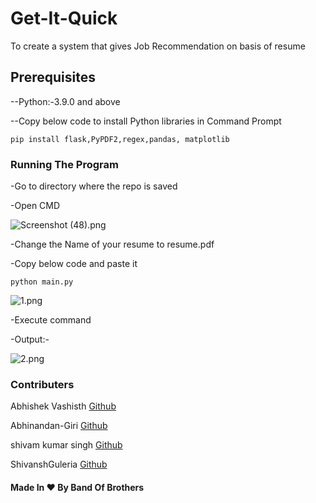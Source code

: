 # Get-It-Quick

To create a system that gives Job Recommendation on basis of resume

## Prerequisites

--Python:-3.9.0 and above

--Copy below code to install Python libraries in Command Prompt

```shell
pip install flask,PyPDF2,regex,pandas, matplotlib
```

### Running The Program

-Go to directory where the repo is saved 

-Open CMD 

![Screenshot (48).png](https://github.com/ShivanshGuleria/Get-It-Quick/blob/c80550667344cc66de9bcde34fcb3f57aace9ca0/Images/Screenshot%20(48).png)

-Change the Name of your resume  to resume.pdf

-Copy below code and paste it

```shell
python main.py
```

![1.png](https://github.com/ShivanshGuleria/Get-It-Quick/blob/fab1070ad8b079fadaea4bddbfe7e7084fc35c59/Images/1.png)

-Execute command 

-Output:-

![2.png](https://github.com/ShivanshGuleria/Get-It-Quick/blob/c49479451dcefc8ddb220792d428323cf271e44c/Images/2.png)

### Contributers

Abhishek Vashisth       [Github](https://github.com/ABHISHEK-VASHISTH)

Abhinandan-Giri         [Github](https://github.com/Abhinandan-Giri)

shivam kumar singh      [Github](https://github.com/shivam01091)

ShivanshGuleria         [Github](https://github.com/ShivanshGuleria)

#### Made In ♥️ By Band Of Brothers
